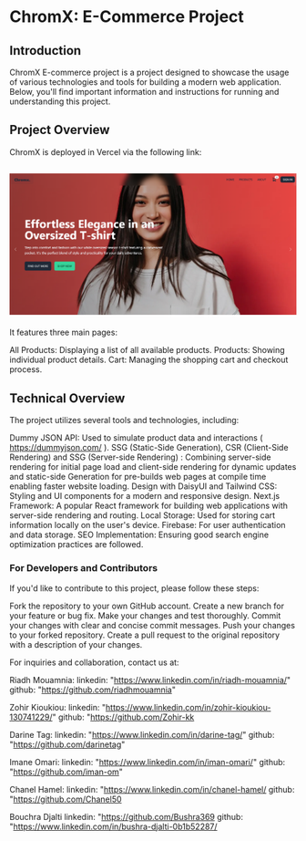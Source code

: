 # ChromX: E-Commerce Project

## Introduction
ChromX E-commerce project is a project designed to showcase the usage of various technologies and tools for building a modern web application. Below, you'll find important information and instructions for running and understanding this project.

## Project Overview


ChromX is deployed in Vercel via the following link: 

## ![Home page desktop](public/assets/screen0.jpg)



It features three main pages:

All Products: Displaying a list of all available products.
Products: Showing individual product details.
Cart: Managing the shopping cart and checkout process.

## Technical Overview
The project utilizes several tools and technologies, including:

Dummy JSON API: Used to simulate product data and interactions ( https://dummyjson.com/ ).
SSG (Static-Side Generation), CSR (Client-Side Rendering) and SSG (Server-side Rendering) : Combining server-side rendering for initial page load and client-side rendering for dynamic updates and static-side Generation for  pre-builds web pages at compile time enabling faster website loading.
Design with DaisyUI and Tailwind CSS: Styling and UI components for a modern and responsive design.
Next.js Framework: A popular React framework for building web applications with server-side rendering and routing.
Local Storage: Used for storing cart information locally on the user's device.
Firebase: For user authentication and data storage.
SEO Implementation: Ensuring good search engine optimization practices are followed.



### For Developers and Contributors
If you'd like to contribute to this project, please follow these steps:

Fork the repository to your own GitHub account.
Create a new branch for your feature or bug fix.
Make your changes and test thoroughly.
Commit your changes with clear and concise commit messages.
Push your changes to your forked repository.
Create a pull request to the original repository with a description of your changes.

For inquiries and collaboration, contact us at:

Riadh Mouamnia:
linkedin: "https://www.linkedin.com/in/riadh-mouamnia/"
github: "https://github.com/riadhmouamnia"

Zohir Kioukiou:
linkedin: "https://www.linkedin.com/in/zohir-kioukiou-130741229/"
github: "https://github.com/Zohir-kk

Darine Tag:
linkedin: "https://www.linkedin.com/in/darine-tag/"
github: "https://github.com/darinetag"

Imane Omari:
linkedin: "https://www.linkedin.com/in/iman-omari/"
github: "https://github.com/iman-om"

Chanel Hamel:
linkedin: "https://www.linkedin.com/in/chanel-hamel/
github: "https://github.com/Chanel50

Bouchra Djalti
linkedin: "https://github.com/Bushra369
github: "https://www.linkedin.com/in/bushra-djalti-0b1b52287/

